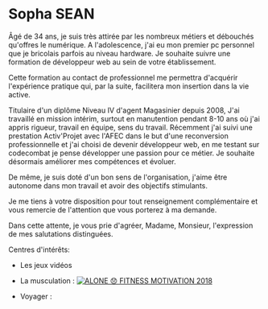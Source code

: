 # Sopha SEAN

Âgé de 34 ans, je suis très attirée par les nombreux métiers et débouchés qu'offres le numérique. A l'adolescence, j'ai eu mon premier pc personnel que je bricolais parfois au niveau hardware. Je souhaite suivre une formation de développeur web au sein de votre établissement.

Cette formation au contact de professionnel me permettra d'acquérir l'expérience pratique qui, par la suite, facilitera mon insertion dans la vie active.

Titulaire d'un diplôme Niveau IV d'agent Magasinier depuis 2008, J'ai travaillé en mission intérim, surtout en manutention pendant 8-10 ans où j'ai appris rigueur, travail en équipe, sens du travail. Récemment j'ai suivi une prestation Activ'Projet avec l'AFEC dans le but d'une reconversion professionnelle et j'ai choisi de devenir développeur web, en me testant sur codecombat je pense développer une passion pour ce métier. Je souhaite désormais améliorer mes compétences et évoluer.

De même, je suis doté d'un bon sens de l'organisation, j'aime être autonome dans mon travail et avoir des objectifs stimulants.

Je me tiens à votre disposition pour tout renseignement complémentaire et vous remercie de l'attention que vous porterez à ma demande.

Dans cette attente, je vous prie d'agréer, Madame, Monsieur, l'expression de mes salutations distinguées.


Centres d'intérêts:
- Les jeux vidéos 

- La musculation :
[![ALONE 😞 FITNESS MOTIVATION 2018](https://img.youtube.com/vi/Zd0l62YyMac/0.jpg)](http://www.youtube.com/watch?v=Zd0l62YyMac)

- Voyager : 


